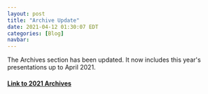 ```yaml
---
layout: post
title: "Archive Update"
date: 2021-04-12 01:30:07 EDT
categories: [Blog]
navbar: 
---
```


The Archives section has been updated.  It now includes this year's presentations up to April 2021.

#### [Link to 2021 Archives](/archives/#2021) 
